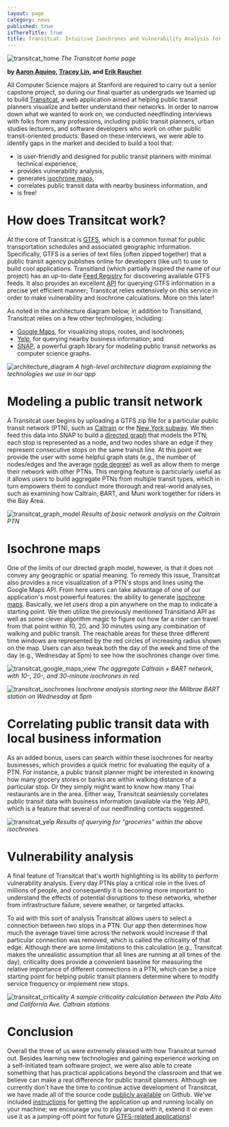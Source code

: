 ```yaml
---
layout: page
category: news
published: true
isThereTitle: true
title: Transitcat: Intuitive Isochrones and Vulnerability Analysis for Public Transit Planners
---
```

![transitcat_home](/images/transitcat/transitcat_home.png)
*The Transitcat home page*

**by [Aaron Aquino](https://aaronaquino.github.io), [Tracey Lin](mailto:traceylin@alumni.stanford.edu), and [Erik Raucher](mailto:eraucher@yahoo.com)**

All Computer Science majors at Stanford are required to carry out a senior capstone project, so during our final quarter as undergrads we teamed up to build [Transitcat](https://github.com/aaronaquino/transitcat), a web application aimed at helping public transit planners visualize and better understand their networks. In order to narrow down what we wanted to work on, we conducted needfinding interviews with folks from many professions, including public transit planners, urban studies lecturers, and software developers who work on other public transit-oriented products. Based on these interviews, we were able to identify gaps in the market and decided to build a tool that:

* is user-friendly and designed for public transit planners with minimal technical experience,
* provides vulnerability analysis,
* generates [isochrone maps](https://en.wikipedia.org/wiki/Isochrone_map),
* correlates public transit data with nearby business information, and
* is free!

<!-- more -->

# How does Transitcat work?

At the core of Transitcat is [GTFS](https://developers.google.com/transit/gtfs/), which is a common format for public transportation schedules and associated geographic information. Specifically, GTFS is a series of text files (often zipped together) that a public transit agency publishes online for developers (like us!) to use to build cool applications. Transitland (which partially inspired the name of our project) has an up-to-date [Feed Registry](https://transit.land/feed-registry) for discovering available GTFS feeds. It also provides an excellent [API](https://transit.land/documentation/datastore/api-endpoints.html) for querying GTFS information in a precise yet efficient manner; Transitcat relies extensively on this service in order to make vulnerability and isochrone calculations. More on this later!

As noted in the architecture diagram below, in addition to Transitland, Transitcat relies on a few other technologies, including:

* [Google Maps](https://developers.google.com/maps/documentation/javascript/tutorial), for visualizing stops, routes, and isochrones;
* [Yelp](https://www.yelp.com/fusion), for querying nearby business information; and
* [SNAP](https://snap.stanford.edu/snappy/), a powerful graph library for modeling public transit networks as computer science graphs.

![architecture_diagram](/images/transitcat/architecture_diagram.png)
*A high-level architecture diagram explaining the technologies we use in our app*

# Modeling a public transit network

A Transitcat user begins by uploading a GTFS zip file for a particular public transit network (PTN), such as [Caltrain](https://transit.land/feed-registry/operators/o-9q9-caltrain) or the [New York subway](https://transit.land/feed-registry/operators/o-dr5r-nyct). We then feed this data into SNAP to build a [directed graph](https://en.wikipedia.org/wiki/Directed_graph) that models the PTN; each stop is represented as a node, and two nodes share an edge if they represent consecutive stops on the same transit line. At this point we provide the user with some helpful graph stats (e.g., the number of nodes/edges and the average [node degree](https://en.wikipedia.org/wiki/Degree_(graph_theory))) as well as allow them to merge their network with other PTNs. This merging feature is particularly useful as it allows users to build aggregate PTNs from multiple transit types, which in turn empowers them to conduct more thorough and real-world analyses, such as examining how Caltrain, BART, and Muni work together for riders in the Bay Area.

![transitcat_graph_model](/images/transitcat/transitcat_graph_model.png)
*Results of basic network analysis on the Caltrain PTN*

# Isochrone maps

One of the limits of our directed graph model, however, is that it does not convey any geographic or spatial meaning. To remedy this issue, Transitcat also provides a nice visualization of a PTN's stops and lines using the Google Maps API. From here users can take advantage of one of our application's most powerful features: the ability to generate [isochrone maps](https://en.wikipedia.org/wiki/Isochrone_map). Basically, we let users drop a pin anywhere on the map to indicate a starting point. We then utilize the previously mentioned Transitland API as well as some clever algorithm magic to figure out how far a rider can travel from that point within 10, 20, and 30 minutes using any combination of walking and public transit. The reachable areas for these three different time windows are represented by the red circles of increasing radius shown on the map. Users can also tweak both the day of the week and time of the day (e.g., Wednesday at 5pm) to see how the isochrones change over time.

![transitcat_google_maps_view](/images/transitcat/transitcat_google_maps_view.png)
*The aggregate Caltrain + BART network, with 10-, 20-, and 30-minute isochrones in red*

![transitcat_isochrones](/images/transitcat/transitcat_isochrones.png)
*Isochrone analysis starting near the Millbrae BART station on Wednesday at 5pm*

# Correlating public transit data with local business information

As an added bonus, users can search within these isochrones for nearby businesses, which provides a quick metric for evaluating the equity of a PTN. For instance, a public transit planner might be interested in knowing how many grocery stores or banks are within walking distance of a particular stop. Or they simply might want to know how many Thai restaurants are in the area. Either way, Transitcat seamlessly correlates public transit data with business information (available via the Yelp API), which is a feature that several of our needfinding contacts suggested.

![transitcat_yelp](/images/transitcat/transitcat_yelp.png)
*Results of querying for "groceries" within the above isochrones*

# Vulnerability analysis

A final feature of Transitcat that's worth highlighting is its ability to perform vulnerability analysis. Every day PTNs play a critical role in the lives of millions of people, and consequently it is becoming more important to understand the effects of potential disruptions to these networks, whether from infrastructure failure, severe weather, or targeted attacks.

To aid with this sort of analysis Transitcat allows users to select a connection between two stops in a PTN. Our app then determines how much the average travel time across the network would increase if that particular connection was removed, which is called the criticality of that edge. Although there are some limitations to this calculation (e.g., Transitcat makes the unrealistic assumption that all lines are running at all times of the day), criticality does provide a convenient baseline for measuring the relative importance of different connections in a PTN, which can be a nice starting point for helping public transit planners determine where to modify service frequency or implement new stops.

![transitcat_criticality](/images/transitcat/transitcat_criticality.png)
*A sample criticality calculation between the Palo Alto and California Ave. Caltrain stations*

# Conclusion

Overall the three of us were extremely pleased with how Transitcat turned out. Besides learning new technologies and gaining experience working on a self-initiated team software project, we were also able to create something that has practical applications beyond the classroom and that we believe can make a real difference for public transit planners. Although we currently don't have the time to continue active development of Transitcat, we have made all of the source code [publicly available](https://github.com/aaronaquino/transitcat) on Github. We've included [instructions](https://github.com/aaronaquino/transitcat/blob/master/README.md#getting-transitcat-running) for getting the application up and running locally on your machine; we encourage you to play around with it, extend it or even use it as a jumping-off point for future [GTFS-related applications](https://github.com/CUTR-at-USF/awesome-transit#gtfs)!
